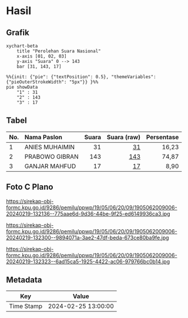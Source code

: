 # Hasil

## Grafik

```mermaid
xychart-beta
    title "Perolehan Suara Nasional"
    x-axis [01, 02, 03]
    y-axis "Suara" 0 --> 143
    bar [31, 143, 17]
```

```mermaid
%%{init: {"pie": {"textPosition": 0.5}, "themeVariables": {"pieOuterStrokeWidth": "5px"}} }%%
pie showData
    "1" : 31
    "2" : 143
    "3" : 17
```

## Tabel

| No. | Nama Paslon    | Suara | Suara (raw) | Persentase |
|:--- |:-------------- | -----:| -----------:| ----------:|
| 1   | ANIES MUHAIMIN | 31    | [31][p-1]   | 16,23      |
| 2   | PRABOWO GIBRAN | 143   | [143][p-2]  | 74,87      |
| 3   | GANJAR MAHFUD  | 17    | [17][p-3]   | 8,90       |


[p-1]: https://github.com/gigit-pemilu/pemilu-2024/blob/main/pilpres/hitung-suara/sub/19-kepulauan-bangka-belitung/sub/05-bangka-barat/sub/06-parittiga/sub/2009-semulut/sub/006-tps/sub/paslon-1.txt
[p-2]: https://github.com/gigit-pemilu/pemilu-2024/blob/main/pilpres/hitung-suara/sub/19-kepulauan-bangka-belitung/sub/05-bangka-barat/sub/06-parittiga/sub/2009-semulut/sub/006-tps/sub/paslon-2.txt
[p-3]: https://github.com/gigit-pemilu/pemilu-2024/blob/main/pilpres/hitung-suara/sub/19-kepulauan-bangka-belitung/sub/05-bangka-barat/sub/06-parittiga/sub/2009-semulut/sub/006-tps/sub/paslon-3.txt

## Foto C Plano

https://sirekap-obj-formc.kpu.go.id/9286/pemilu/ppwp/19/05/06/20/09/1905062009006-20240219-132136--775aae6d-9d36-44be-9f25-ed6149936ca3.jpg

https://sirekap-obj-formc.kpu.go.id/9286/pemilu/ppwp/19/05/06/20/09/1905062009006-20240219-132300--9894071a-3ae2-47df-beda-673ce80ba9fe.jpg

https://sirekap-obj-formc.kpu.go.id/9286/pemilu/ppwp/19/05/06/20/09/1905062009006-20240219-132323--6ad15ca5-1925-4422-ac06-979766bc0b14.jpg


## Metadata

| Key        | Value               |
| ---------- | ------------------- |
| Time Stamp | 2024-02-25 13:00:00 |




